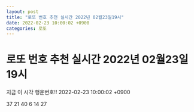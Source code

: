 ```yaml
---
layout: post
title: "로또 번호 추천 실시간 2022년 02월23일19시"
date: 2022-02-23 10:00:02 +0900
categories: 로또
---
```


# 로또 번호 추천 실시간 2022년 02월23일19시

지금 이 시각 행운번호!! 2022-02-23 10:00:02 +0900

 37  21  40  6  14  27 


